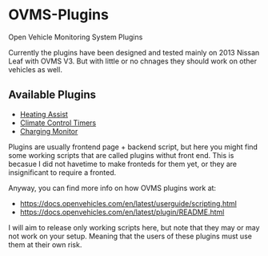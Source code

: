 # OVMS-Plugins
Open Vehicle Monitoring System Plugins

Currently the plugins have been designed and tested mainly on 2013 Nissan Leaf with OVMS V3. But with little or no chnages they should work on other vehicles as well.

## Available Plugins
 - [Heating Assist](heat-assist)
 - [Climate Control Timers](cctimer)
 - [Charging Monitor](chargemon)

Plugins are usually frontend page + backend script, but here you might find some working scripts that are called plugins withut front end. This is becasue I did not havetime to make fronteds for them yet, or they are insignificant to require a fronted.

Anyway, you can find more info on how OVMS plugins work at:
 - https://docs.openvehicles.com/en/latest/userguide/scripting.html
 - https://docs.openvehicles.com/en/latest/plugin/README.html

I will aim to release only working scripts here, but note that they may or may not work on your setup. Meaning that the users of these plugins must use them at their own risk.
